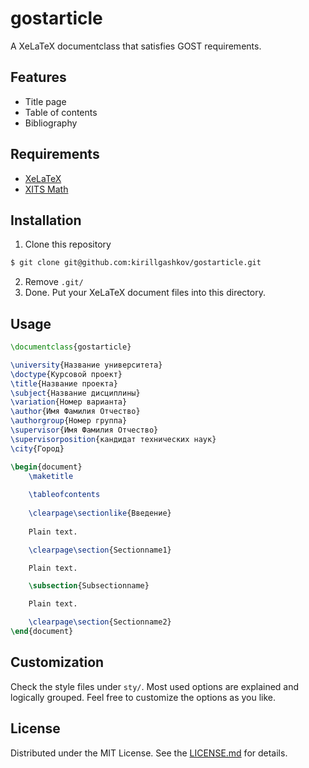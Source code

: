 # gostarticle

A XeLaTeX documentclass that satisfies GOST requirements.

## Features

- Title page
- Table of contents
- Bibliography

## Requirements

- [XeLaTeX](https://www.latex-project.org/get/)
- [XITS Math](https://github.com/alif-type/xits)

## Installation

1. Clone this repository

```sh
$ git clone git@github.com:kirillgashkov/gostarticle.git
```

2. Remove `.git/`
3. Done. Put your XeLaTeX document files into this directory.

## Usage

```tex
\documentclass{gostarticle}

\university{Название университета}
\doctype{Курсовой проект}
\title{Название проекта}
\subject{Название дисциплины}
\variation{Номер варианта}
\author{Имя Фамилия Отчество}
\authorgroup{Номер группа}
\supervisor{Имя Фамилия Отчество}
\supervisorposition{кандидат технических наук}
\city{Город}

\begin{document}
	\maketitle
	
	\tableofcontents
	
	\clearpage\sectionlike{Введение}
	
	Plain text.

	\clearpage\section{Sectionname1}

	Plain text.

	\subsection{Subsectionname}

	Plain text.

	\clearpage\section{Sectionname2}
\end{document}
```

## Customization

Check the style files under `sty/`. Most used options are explained and 
logically grouped. Feel free to customize the options as you like.

## License

Distributed under the MIT License. See the [LICENSE.md](LICENSE.md) for details.
